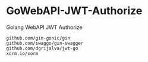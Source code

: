 # GoWebAPI-JWT-Authorize
Golang WebAPI JWT Authorize

```
github.com/gin-gonic/gin
github.com/swaggo/gin-swagger
github.com/dgrijalva/jwt-go
xorm.io/xorm
```